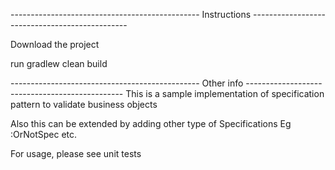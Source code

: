 ----------------------------------------------- Instructions -----------------------------------------------

Download the project

run gradlew clean build


----------------------------------------------- Other info -----------------------------------------------
This is a sample implementation of specification pattern to validate business objects

Also this can be extended by adding other type of Specifications Eg :OrNotSpec etc.

For usage, please see unit tests

